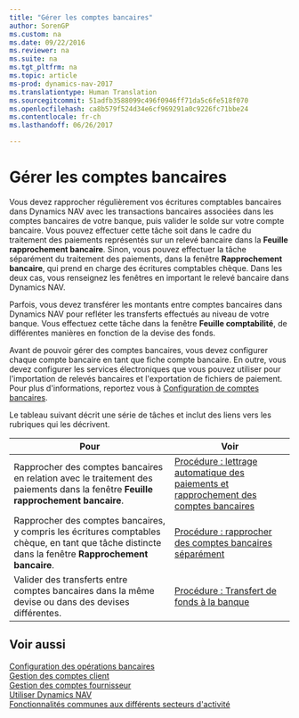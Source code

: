 ```yaml
---
title: "Gérer les comptes bancaires"
author: SorenGP
ms.custom: na
ms.date: 09/22/2016
ms.reviewer: na
ms.suite: na
ms.tgt_pltfrm: na
ms.topic: article
ms-prod: dynamics-nav-2017
ms.translationtype: Human Translation
ms.sourcegitcommit: 51adfb3588099c496f0946ff71da5c6fe518f070
ms.openlocfilehash: ca8b579f524d34e6cf969291a0c9226fc71bbe24
ms.contentlocale: fr-ch
ms.lasthandoff: 06/26/2017

---
```


# <a name="manage-bank-accounts"></a>Gérer les comptes bancaires
Vous devez rapprocher régulièrement vos écritures comptables bancaires dans Dynamics NAV avec les transactions bancaires associées dans les comptes bancaires de votre banque, puis valider le solde sur votre compte bancaire. Vous pouvez effectuer cette tâche soit dans le cadre du traitement des paiements représentés sur un relevé bancaire dans la **Feuille rapprochement bancaire**. Sinon, vous pouvez effectuer la tâche séparément du traitement des paiements, dans la fenêtre **Rapprochement bancaire**, qui prend en charge des écritures comptables chèque. Dans les deux cas, vous renseignez les fenêtres en important le relevé bancaire dans Dynamics NAV.

Parfois, vous devez transférer les montants entre comptes bancaires dans Dynamics NAV pour refléter les transferts effectués au niveau de votre banque. Vous effectuez cette tâche dans la fenêtre **Feuille comptabilité**, de différentes manières en fonction de la devise des fonds.

Avant de pouvoir gérer des comptes bancaires, vous devez configurer chaque compte bancaire en tant que fiche compte bancaire. En outre, vous devez configurer les services électroniques que vous pouvez utiliser pour l'importation de relevés bancaires et l'exportation de fichiers de paiement. Pour plus d'informations, reportez vous à [Configuration de comptes bancaires](bank-setup-banking.md).

Le tableau suivant décrit une série de tâches et inclut des liens vers les rubriques qui les décrivent.

|Pour |Voir |
|---|----|
|Rapprocher des comptes bancaires en relation avec le traitement des paiements dans la fenêtre **Feuille rapprochement bancaire**.|[Procédure : lettrage automatique des paiements et rapprochement des comptes bancaires](receivables-apply-payments-auto-reconcile-bank-accounts.md)|
|Rapprocher des comptes bancaires, y compris les écritures comptables chèque, en tant que tâche distincte dans la fenêtre **Rapprochement bancaire**.|[Procédure : rapprocher des comptes bancaires séparément](bank-how-reconcile-bank-accounts-separately.md)|
|Valider des transferts entre comptes bancaires dans la même devise ou dans des devises différentes.|[Procédure : Transfert de fonds à la banque](bank-how-transfer-bank-funds.md)
## <a name="see-also"></a>Voir aussi  
[Configuration des opérations bancaires](bank-setup-banking.md)  
[Gestion des comptes client](receivables-manage-receivables.md)  
[Gestion des comptes fournisseur](payables-manage-payables.md)    
[Utiliser Dynamics NAV](ui-work-product.md)  
[Fonctionnalités communes aux différents secteurs d'activité](ui-across-business-areas.md)

